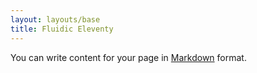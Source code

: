 ```yaml
---
layout: layouts/base
title: Fluidic Eleventy
---
```

You can write content for your page in [Markdown](https://www.11ty.dev/docs/languages/markdown/) format.
